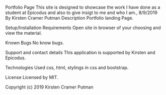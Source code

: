 Portfolio Page
This site is designed to showcase the work I have done as a student at Epicodus and also to give insigt to me and who I am., 8/9/2019
By Kirsten Cramer Putman
Description
Portfolio landing Page.

Setup/Installation Requirements
Open site in browser of your choosing and view the material.


Known Bugs
No know bugs.

Support and contact details
This application is supported by Kirsten and Epicodus.

Technologies Used
css, html, stylings in css and bootstrap.

License
Licensed by MIT.

Copyright (c) 2019 Kirsten Cramer Putman
